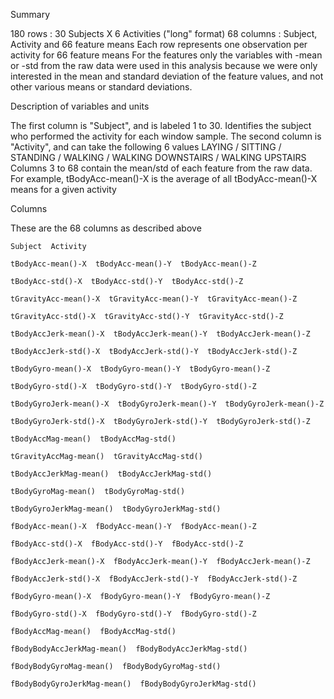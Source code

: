 Summary

180 rows : 30 Subjects X 6 Activities ("long" format)
68 columns : Subject, Activity and 66 feature means
Each row represents one observation per activity for 66 feature means
For the features only the variables with -mean or -std from the raw data were used in this analysis
because we were only interested in the mean and standard deviation of the feature values,
and not other various means or standard deviations.

Description of variables and units

The first column is "Subject", and is labeled 1 to 30. Identifies the subject who performed the activity for each window sample.
The second column is "Activity", and can take the following 6 values
	LAYING / SITTING / STANDING / WALKING / WALKING DOWNSTAIRS / WALKING UPSTAIRS
Columns 3 to 68 contain the mean/std of each feature from the raw data.
For example, tBodyAcc-mean()-X is the average of all tBodyAcc-mean()-X means for a given activity

Columns

These are the 68 columns as described above

    Subject  Activity

    tBodyAcc-mean()-X  tBodyAcc-mean()-Y  tBodyAcc-mean()-Z

    tBodyAcc-std()-X  tBodyAcc-std()-Y  tBodyAcc-std()-Z

    tGravityAcc-mean()-X  tGravityAcc-mean()-Y  tGravityAcc-mean()-Z

    tGravityAcc-std()-X  tGravityAcc-std()-Y  tGravityAcc-std()-Z

    tBodyAccJerk-mean()-X  tBodyAccJerk-mean()-Y  tBodyAccJerk-mean()-Z

    tBodyAccJerk-std()-X  tBodyAccJerk-std()-Y  tBodyAccJerk-std()-Z

    tBodyGyro-mean()-X  tBodyGyro-mean()-Y  tBodyGyro-mean()-Z

    tBodyGyro-std()-X  tBodyGyro-std()-Y  tBodyGyro-std()-Z

    tBodyGyroJerk-mean()-X  tBodyGyroJerk-mean()-Y  tBodyGyroJerk-mean()-Z

    tBodyGyroJerk-std()-X  tBodyGyroJerk-std()-Y  tBodyGyroJerk-std()-Z

    tBodyAccMag-mean()  tBodyAccMag-std()

    tGravityAccMag-mean()  tGravityAccMag-std()

    tBodyAccJerkMag-mean()  tBodyAccJerkMag-std()

    tBodyGyroMag-mean()  tBodyGyroMag-std()

    tBodyGyroJerkMag-mean()  tBodyGyroJerkMag-std()

    fBodyAcc-mean()-X  fBodyAcc-mean()-Y  fBodyAcc-mean()-Z

    fBodyAcc-std()-X  fBodyAcc-std()-Y  fBodyAcc-std()-Z

    fBodyAccJerk-mean()-X  fBodyAccJerk-mean()-Y  fBodyAccJerk-mean()-Z

    fBodyAccJerk-std()-X  fBodyAccJerk-std()-Y  fBodyAccJerk-std()-Z

    fBodyGyro-mean()-X  fBodyGyro-mean()-Y  fBodyGyro-mean()-Z

    fBodyGyro-std()-X  fBodyGyro-std()-Y  fBodyGyro-std()-Z

    fBodyAccMag-mean()  fBodyAccMag-std()

    fBodyBodyAccJerkMag-mean()  fBodyBodyAccJerkMag-std()

    fBodyBodyGyroMag-mean()  fBodyBodyGyroMag-std()

    fBodyBodyGyroJerkMag-mean()  fBodyBodyGyroJerkMag-std()
